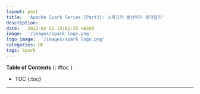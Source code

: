 ```yaml
---
layout: post
title:  'Apache Spark Series [Part3]: 스파크의 분산처리 동작원리'
description: 
date:   2022-02-21 15:01:35 +0300
image:  '/images/spark_logo.png'
logo_image:  '/images/spark_logo.png'
categories: DE
tags: Spark
---
```

**Table of Contents**
{: #toc }
*  TOC
{:toc}

---
